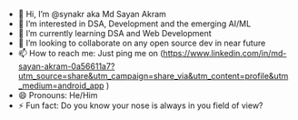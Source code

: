 - 👋 Hi, I’m @synakr aka Md Sayan Akram
- 👀 I’m interested in DSA, Development and the emerging AI/ML
- 🌱 I’m currently learning DSA and Web Development
- 💞️ I’m looking to collaborate on any open source dev in near future 
- 📫 How to reach me: Just ping me on (https://www.linkedin.com/in/md-sayan-akram-0a56611a7?utm_source=share&utm_campaign=share_via&utm_content=profile&utm_medium=android_app )
- 😄 Pronouns: He/Him
- ⚡ Fun fact: Do you know your nose is always in you field of view?

<!---
synakr/synakr is a ✨ special ✨ repository because its `README.md` (this file) appears on your GitHub profile.
You can click the Preview link to take a look at your changes.
--->
